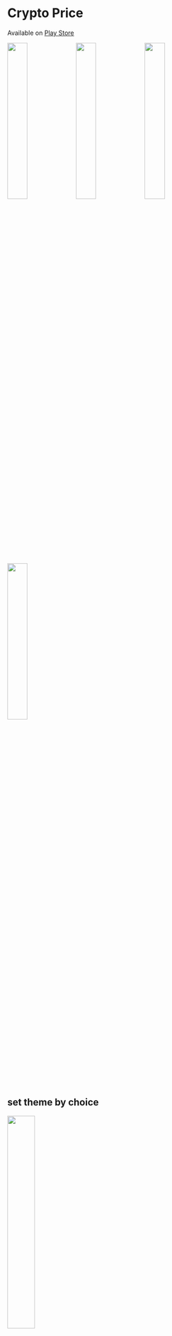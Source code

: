 # Crypto Price
Available on [Play Store](https://play.google.com/store/apps/details?id=com.chinonso.coingecko)

<img src=https://user-images.githubusercontent.com/45709308/179709029-6b4b23ef-8174-4777-8671-5a97f472afa7.png width=30% height=30%>  <img src=https://user-images.githubusercontent.com/45709308/179709585-648aee68-02e4-4ab3-b2c4-f002d53d82cc.png width=30% height=30%>  <img src=https://user-images.githubusercontent.com/45709308/179798885-459f3565-6da4-4f11-a6c3-4d32766f5d43.png width=30% height=30%> <img src=https://user-images.githubusercontent.com/45709308/179709807-768d4c15-46bf-4ef5-bee4-36fd9e7db53e.png width=30% height=30%>

## set theme by choice
<img src=https://user-images.githubusercontent.com/45709308/171430446-98faa751-6cac-46ec-b916-42f4edd8447c.jpg width=35% height=35%>
